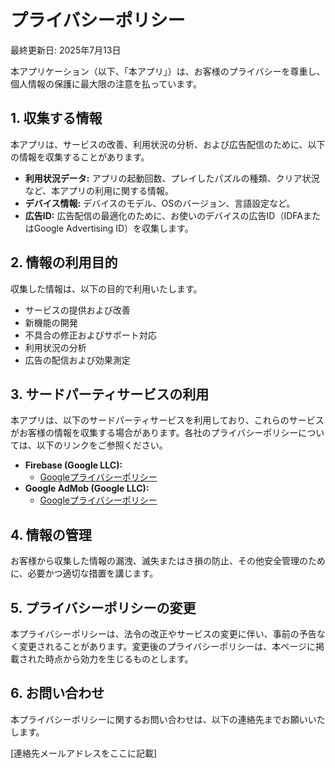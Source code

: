 # プライバシーポリシー

最終更新日: 2025年7月13日

本アプリケーション（以下、「本アプリ」）は、お客様のプライバシーを尊重し、個人情報の保護に最大限の注意を払っています。

## 1. 収集する情報

本アプリは、サービスの改善、利用状況の分析、および広告配信のために、以下の情報を収集することがあります。

- **利用状況データ:** アプリの起動回数、プレイしたパズルの種類、クリア状況など、本アプリの利用に関する情報。
- **デバイス情報:** デバイスのモデル、OSのバージョン、言語設定など。
- **広告ID:** 広告配信の最適化のために、お使いのデバイスの広告ID（IDFAまたはGoogle Advertising ID）を収集します。

## 2. 情報の利用目的

収集した情報は、以下の目的で利用いたします。

- サービスの提供および改善
- 新機能の開発
- 不具合の修正およびサポート対応
- 利用状況の分析
- 広告の配信および効果測定

## 3. サードパーティサービスの利用

本アプリは、以下のサードパーティサービスを利用しており、これらのサービスがお客様の情報を収集する場合があります。各社のプライバシーポリシーについては、以下のリンクをご参照ください。

- **Firebase (Google LLC):**
  - [Googleプライバシーポリシー](https://policies.google.com/privacy)
- **Google AdMob (Google LLC):**
  - [Googleプライバシーポリシー](https://policies.google.com/privacy)

## 4. 情報の管理

お客様から収集した情報の漏洩、滅失またはき損の防止、その他安全管理のために、必要かつ適切な措置を講じます。

## 5. プライバシーポリシーの変更

本プライバシーポリシーは、法令の改正やサービスの変更に伴い、事前の予告なく変更されることがあります。変更後のプライバシーポリシーは、本ページに掲載された時点から効力を生じるものとします。

## 6. お問い合わせ

本プライバシーポリシーに関するお問い合わせは、以下の連絡先までお願いいたします。

[連絡先メールアドレスをここに記載]

